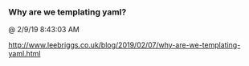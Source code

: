 ﻿

### Why are we templating yaml?
@ 2/9/19 8:43:03 AM

http://www.leebriggs.co.uk/blog/2019/02/07/why-are-we-templating-yaml.html

